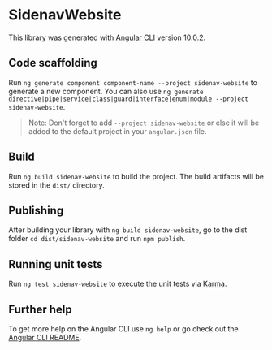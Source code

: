 # SidenavWebsite

This library was generated with [Angular CLI](https://github.com/angular/angular-cli) version 10.0.2.

## Code scaffolding

Run `ng generate component component-name --project sidenav-website` to generate a new component. You can also use `ng generate directive|pipe|service|class|guard|interface|enum|module --project sidenav-website`.
> Note: Don't forget to add `--project sidenav-website` or else it will be added to the default project in your `angular.json` file. 

## Build

Run `ng build sidenav-website` to build the project. The build artifacts will be stored in the `dist/` directory.

## Publishing

After building your library with `ng build sidenav-website`, go to the dist folder `cd dist/sidenav-website` and run `npm publish`.

## Running unit tests

Run `ng test sidenav-website` to execute the unit tests via [Karma](https://karma-runner.github.io).

## Further help

To get more help on the Angular CLI use `ng help` or go check out the [Angular CLI README](https://github.com/angular/angular-cli/blob/master/README.md).
